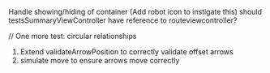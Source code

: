 
Handle showing/hiding of container (Add robot icon to instigate this)
should testsSummaryViewController  have reference to routeviewcontroller?

// One more test: circular relationships
1. Extend validateArrowPosition to correctly validate offset arrows
2. simulate move to ensure arrows move correctly




